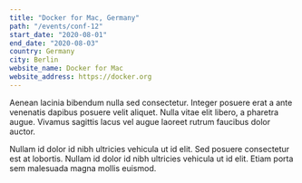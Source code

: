 ```yaml
---
title: "Docker for Mac, Germany"
path: "/events/conf-12"
start_date: "2020-08-01"
end_date: "2020-08-03"
country: Germany
city: Berlin
website_name: Docker for Mac
website_address: https://docker.org
---
```


Aenean lacinia bibendum nulla sed consectetur. Integer posuere erat a ante venenatis dapibus posuere velit aliquet. Nulla vitae elit libero, a pharetra augue. Vivamus sagittis lacus vel augue laoreet rutrum faucibus dolor auctor.

Nullam id dolor id nibh ultricies vehicula ut id elit. Sed posuere consectetur est at lobortis. Nullam id dolor id nibh ultricies vehicula ut id elit. Etiam porta sem malesuada magna mollis euismod.